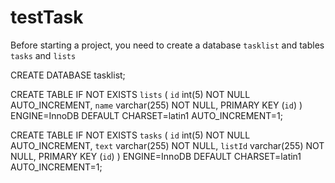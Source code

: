 # testTask
Before starting a project, you need to create a database `tasklist` and tables `tasks` and `lists`

CREATE DATABASE tasklist;

CREATE TABLE IF NOT EXISTS `lists` (
  `id` int(5) NOT NULL AUTO_INCREMENT,
  `name` varchar(255) NOT NULL,
  PRIMARY KEY (`id`)
) ENGINE=InnoDB  DEFAULT CHARSET=latin1 AUTO_INCREMENT=1;

CREATE TABLE IF NOT EXISTS `tasks` (
  `id` int(5) NOT NULL AUTO_INCREMENT,
  `text` varchar(255) NOT NULL,
  `listId` varchar(255) NOT NULL,
  PRIMARY KEY (`id`)
) ENGINE=InnoDB  DEFAULT CHARSET=latin1 AUTO_INCREMENT=1;
